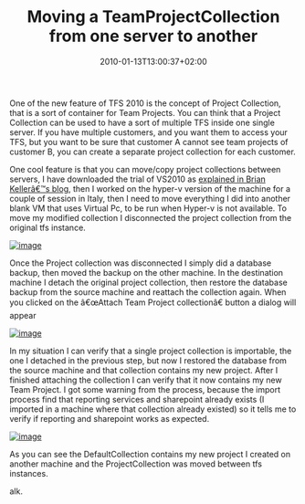 ﻿---
title: "Moving a TeamProjectCollection from one server to another"
description: ""
date: 2010-01-13T13:00:37+02:00
draft: false
tags: [General]
categories: [General]
---
One of the new feature of TFS 2010 is the concept of Project Collection, that is a sort of container for Team Projects. You can think that a Project Collection can be used to have a sort of multiple TFS inside one single server. If you have multiple customers, and you want them to access your TFS, but you want to be sure that customer A cannot see team projects of customer B, you can create a separate project collection for each customer.

One cool feature is that you can move/copy project collections between servers, I have downloaded the trial of VS2010 as [explained in Brian Kellerâ€™s blog](http://blogs.msdn.com/briankel/archive/2007/09/06/a-more-reliable-and-faster-download-experience-for-rosario-vs08-vpc-s.aspx), then I worked on the hyper-v version of the machine for a couple of session in Italy, then I need to move everything I did into another blank VM that uses Virtual Pc, to be run when Hyper-v is not available. To move my modified collection I disconnected the project collection from the original tfs instance.

[![image](http://www.codewrecks.com/blog/wp-content/uploads/2010/01/image_thumb7.png "image")](http://www.codewrecks.com/blog/wp-content/uploads/2010/01/image7.png)

Once the Project collection was disconnected I simply did a database backup, then moved the backup on the other machine. In the destination machine I detach the original project collection, then restore the database backup from the source machine and reattach the collection again. When you clicked on the â€œAttach Team Project collectionâ€ button a dialog will appear

[![image](http://www.codewrecks.com/blog/wp-content/uploads/2010/01/image_thumb8.png "image")](http://www.codewrecks.com/blog/wp-content/uploads/2010/01/image8.png)

In my situation I can verify that a single project collection is importable, the one I detached in the previous step, but now I restored the database from the source machine and that collection contains my new project. After I finished attaching the collection I can verify that it now contains my new Team Project. I got some warning from the process, because the import process find that reporting services and sharepoint already exists (I imported in a machine where that collection already existed) so it tells me to verify if reporting and sharepoint works as expected.

[![image](http://www.codewrecks.com/blog/wp-content/uploads/2010/01/image_thumb9.png "image")](http://www.codewrecks.com/blog/wp-content/uploads/2010/01/image9.png)

As you can see the DefaultCollection contains my new project I created on another machine and the ProjectCollection was moved between tfs instances.

alk.
